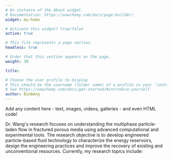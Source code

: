 ```yaml
---
# An instance of the About widget.
# Documentation: https://wowchemy.com/docs/page-builder/
widget: my-home

# Activate this widget? true/false
active: true

# This file represents a page section.
headless: true

# Order that this section appears on the page.
weight: 30

title:

# Choose the user profile to display
# This should be the username (folder name) of a profile in your `content/authors/` folder.
# See https://wowchemy.com/docs/get-started/#introduce-yourself
author: BinWang
---
```


Add any content here - text, images, videos, galleries - and even HTML code!

Dr. Wang's research focuses on understanding the multiphase particle-laden flow in fractured porous media using advanced computational and experimental tools. The research objective is to develop engineered particle-based fluid technology to characterize the energy reservoirs, design the engineering practices and improve the recovery of existing and unconventional resources. Currently, my research topics include:


